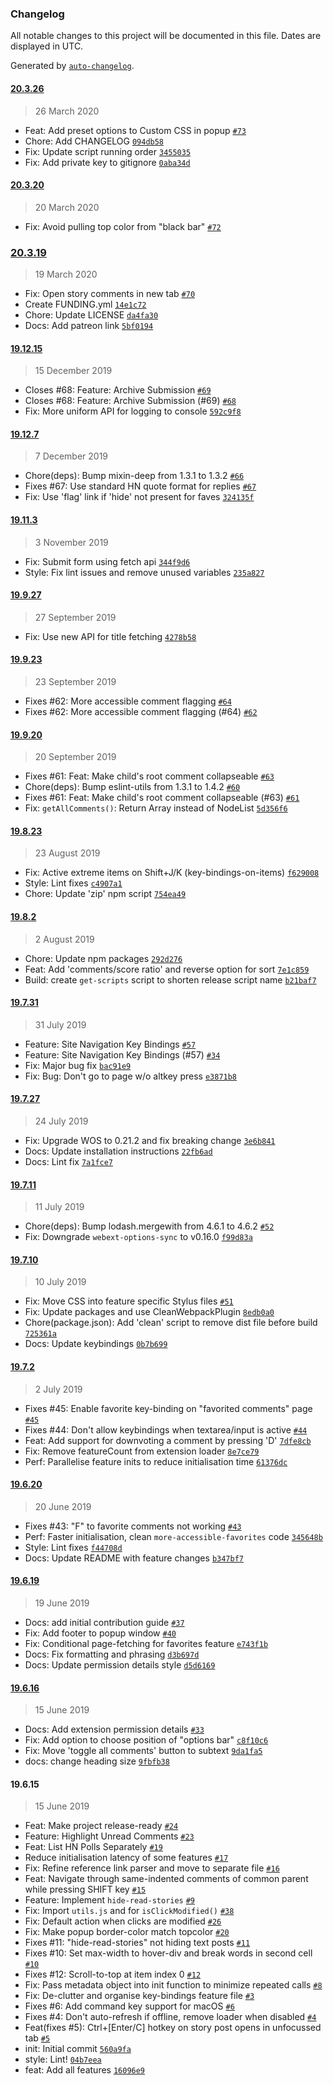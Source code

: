 ### Changelog

All notable changes to this project will be documented in this file. Dates are displayed in UTC.

Generated by [`auto-changelog`](https://github.com/CookPete/auto-changelog).

#### [20.3.26](https://github.com/plibither8/refined-hacker-news/compare/20.3.20...20.3.26)

> 26 March 2020

- Feat: Add preset options to Custom CSS in popup [`#73`](https://github.com/plibither8/refined-hacker-news/issues/73)
- Chore: Add CHANGELOG [`094db58`](https://github.com/plibither8/refined-hacker-news/commit/094db584ec03d6cc15cc44511f2ba65b9c6d5b39)
- Fix: Update script running order [`3455035`](https://github.com/plibither8/refined-hacker-news/commit/3455035eca8ae472159f24946f5f285d407ef8e8)
- Fix: Add private key to gitignore [`0aba34d`](https://github.com/plibither8/refined-hacker-news/commit/0aba34db5efe7b58dc29be241ee117687d6651ca)

#### [20.3.20](https://github.com/plibither8/refined-hacker-news/compare/20.3.19...20.3.20)

> 20 March 2020

- Fix: Avoid pulling top color from "black bar" [`#72`](https://github.com/plibither8/refined-hacker-news/pull/72)

### [20.3.19](https://github.com/plibither8/refined-hacker-news/compare/19.12.15...20.3.19)

> 19 March 2020

- Fix: Open story comments in new tab [`#70`](https://github.com/plibither8/refined-hacker-news/issues/70)
- Create FUNDING.yml [`14e1c72`](https://github.com/plibither8/refined-hacker-news/commit/14e1c7291ab496237b72807ae2da5ba8bdb5be33)
- Chore: Update LICENSE [`da4fa30`](https://github.com/plibither8/refined-hacker-news/commit/da4fa3041ad571fcab496eefc4ee3743b6bb9ef2)
- Docs: Add patreon link [`5bf0194`](https://github.com/plibither8/refined-hacker-news/commit/5bf019408568a47fb64e9735a48aef7baaebd5a4)

#### [19.12.15](https://github.com/plibither8/refined-hacker-news/compare/19.12.7...19.12.15)

> 15 December 2019

- Closes #68: Feature: Archive Submission [`#69`](https://github.com/plibither8/refined-hacker-news/pull/69)
- Closes #68: Feature: Archive Submission (#69) [`#68`](https://github.com/plibither8/refined-hacker-news/issues/68)
- Fix: More uniform API for logging to console [`592c9f8`](https://github.com/plibither8/refined-hacker-news/commit/592c9f8261c22a0f3dfe7324cdffef4c7dd6f619)

#### [19.12.7](https://github.com/plibither8/refined-hacker-news/compare/19.11.3...19.12.7)

> 7 December 2019

- Chore(deps): Bump mixin-deep from 1.3.1 to 1.3.2 [`#66`](https://github.com/plibither8/refined-hacker-news/pull/66)
- Fixes #67: Use standard HN quote format for replies [`#67`](https://github.com/plibither8/refined-hacker-news/issues/67)
- Fix: Use 'flag' link if 'hide' not present for faves [`324135f`](https://github.com/plibither8/refined-hacker-news/commit/324135f91494368ebd5cb414e37b4d755595b928)

#### [19.11.3](https://github.com/plibither8/refined-hacker-news/compare/19.9.27...19.11.3)

> 3 November 2019

- Fix: Submit form using fetch api [`344f9d6`](https://github.com/plibither8/refined-hacker-news/commit/344f9d6763d3ccdb59190d3501414158d02901f8)
- Style: Fix lint issues and remove unused variables [`235a827`](https://github.com/plibither8/refined-hacker-news/commit/235a827b11302979dfbaab3b6c472e3ba941faf8)

#### [19.9.27](https://github.com/plibither8/refined-hacker-news/compare/19.9.23...19.9.27)

> 27 September 2019

- Fix: Use new API for title fetching [`4278b58`](https://github.com/plibither8/refined-hacker-news/commit/4278b58ac3e9cf57b961a10aef2c5528dcda62f5)

#### [19.9.23](https://github.com/plibither8/refined-hacker-news/compare/19.9.20...19.9.23)

> 23 September 2019

- Fixes #62: More accessible comment flagging [`#64`](https://github.com/plibither8/refined-hacker-news/pull/64)
- Fixes #62: More accessible comment flagging (#64) [`#62`](https://github.com/plibither8/refined-hacker-news/issues/62)

#### [19.9.20](https://github.com/plibither8/refined-hacker-news/compare/19.8.23...19.9.20)

> 20 September 2019

- Fixes #61: Feat: Make child's root comment collapseable [`#63`](https://github.com/plibither8/refined-hacker-news/pull/63)
- Chore(deps): Bump eslint-utils from 1.3.1 to 1.4.2 [`#60`](https://github.com/plibither8/refined-hacker-news/pull/60)
- Fixes #61: Feat: Make child's root comment collapseable (#63) [`#61`](https://github.com/plibither8/refined-hacker-news/issues/61)
- Fix: `getAllComments()`: Return Array instead of NodeList [`5d356f6`](https://github.com/plibither8/refined-hacker-news/commit/5d356f698f32548dfc5a667cb46d7314d9e24e52)

#### [19.8.23](https://github.com/plibither8/refined-hacker-news/compare/19.8.2...19.8.23)

> 23 August 2019

- Fix: Active extreme items on Shift+J/K (key-bindings-on-items) [`f629008`](https://github.com/plibither8/refined-hacker-news/commit/f6290082b1d9927cdaca9831bb7e69b730cb6617)
- Style: Lint fixes [`c4907a1`](https://github.com/plibither8/refined-hacker-news/commit/c4907a1390a9be8dcbce98e727d334a4c6dc1037)
- Chore: Update 'zip' npm script [`754ea49`](https://github.com/plibither8/refined-hacker-news/commit/754ea4982f8bdaeabcc19c85a3df361582fd995a)

#### [19.8.2](https://github.com/plibither8/refined-hacker-news/compare/19.7.31...19.8.2)

> 2 August 2019

- Chore: Update npm packages [`292d276`](https://github.com/plibither8/refined-hacker-news/commit/292d276308b614aa171ad090a291cfb773c4e67a)
- Feat: Add 'comments/score ratio' and reverse option for sort [`7e1c859`](https://github.com/plibither8/refined-hacker-news/commit/7e1c8597e627e7c2c93102d18b5add1f78d0a07b)
- Build: create `get-scripts` script to shorten release script name [`b21baf7`](https://github.com/plibither8/refined-hacker-news/commit/b21baf72759f29698327912328201264fdb32756)

#### [19.7.31](https://github.com/plibither8/refined-hacker-news/compare/19.7.27...19.7.31)

> 31 July 2019

- Feature: Site Navigation Key Bindings [`#57`](https://github.com/plibither8/refined-hacker-news/pull/57)
- Feature: Site Navigation Key Bindings (#57) [`#34`](https://github.com/plibither8/refined-hacker-news/issues/34)
- Fix: Major bug fix [`bac91e9`](https://github.com/plibither8/refined-hacker-news/commit/bac91e9b5696d1501628c682b6759597998fed07)
- Fix: Bug: Don't go to page w/o altkey press [`e3871b8`](https://github.com/plibither8/refined-hacker-news/commit/e3871b89451277bb1d37cdb21dcabf3ecb3c191a)

#### [19.7.27](https://github.com/plibither8/refined-hacker-news/compare/19.7.11...19.7.27)

> 24 July 2019

- Fix: Upgrade WOS to 0.21.2 and fix breaking change [`3e6b841`](https://github.com/plibither8/refined-hacker-news/commit/3e6b841ad21987e55a32af9ce59df09041d44a81)
- Docs: Update installation instructions [`22fb6ad`](https://github.com/plibither8/refined-hacker-news/commit/22fb6ad8c91d1777967f24f04fe7a7ac322f16c8)
- Docs: Lint fix [`7a1fce7`](https://github.com/plibither8/refined-hacker-news/commit/7a1fce70f734c360775e1168bed66242213fd734)

#### [19.7.11](https://github.com/plibither8/refined-hacker-news/compare/19.7.10...19.7.11)

> 11 July 2019

- Chore(deps): Bump lodash.mergewith from 4.6.1 to 4.6.2 [`#52`](https://github.com/plibither8/refined-hacker-news/pull/52)
- Fix: Downgrade `webext-options-sync` to v0.16.0 [`f99d83a`](https://github.com/plibither8/refined-hacker-news/commit/f99d83a8efee445e038856fc0358f79e71793745)

#### [19.7.10](https://github.com/plibither8/refined-hacker-news/compare/19.7.2...19.7.10)

> 10 July 2019

- Fix: Move CSS into feature specific Stylus files [`#51`](https://github.com/plibither8/refined-hacker-news/pull/51)
- Fix: Update packages and use CleanWebpackPlugin [`8edb0a0`](https://github.com/plibither8/refined-hacker-news/commit/8edb0a05890862f7ba0174b7a2479d9ac228f641)
- Chore(package.json): Add 'clean' script to remove dist file before build [`725361a`](https://github.com/plibither8/refined-hacker-news/commit/725361ad9b52c14f1b29b7a455a1672dbd436b8b)
- Docs: Update keybindings [`0b7b699`](https://github.com/plibither8/refined-hacker-news/commit/0b7b699dea442931bb9efbaa37c557dee4645614)

#### [19.7.2](https://github.com/plibither8/refined-hacker-news/compare/19.6.20...19.7.2)

> 2 July 2019

- Fixes #45: Enable favorite key-binding on "favorited comments" page [`#45`](https://github.com/plibither8/refined-hacker-news/issues/45)
- Fixes #44: Don't allow keybindings when textarea/input is active [`#44`](https://github.com/plibither8/refined-hacker-news/issues/44)
- Feat: Add support for downvoting a comment by pressing 'D' [`7dfe8cb`](https://github.com/plibither8/refined-hacker-news/commit/7dfe8cb8630bd08ff77e596bc07cfee8c22a4993)
- Fix: Remove featureCount from extension loader [`8e7ce79`](https://github.com/plibither8/refined-hacker-news/commit/8e7ce79625d261785ec935aac934dbf5a301f8aa)
- Perf: Parallelise feature inits to reduce initialisation time [`61376dc`](https://github.com/plibither8/refined-hacker-news/commit/61376dc246b24d7c7d50a7478f981f096b7b167d)

#### [19.6.20](https://github.com/plibither8/refined-hacker-news/compare/19.6.19...19.6.20)

> 20 June 2019

- Fixes #43: "F" to favorite comments not working [`#43`](https://github.com/plibither8/refined-hacker-news/issues/43)
- Perf: Faster initialisation, clean `more-accessible-favorites` code [`345648b`](https://github.com/plibither8/refined-hacker-news/commit/345648b7d96f97169e21ac66f5ec9586f4295af2)
- Style: Lint fixes [`f44708d`](https://github.com/plibither8/refined-hacker-news/commit/f44708d0224ad0ef019a2bc3f83df972643cc4eb)
- Docs: Update README with feature changes [`b347bf7`](https://github.com/plibither8/refined-hacker-news/commit/b347bf76ffea907aa294aba620eb3801a6f6c6b9)

#### [19.6.19](https://github.com/plibither8/refined-hacker-news/compare/19.6.16...19.6.19)

> 19 June 2019

- Docs: add initial contribution guide [`#37`](https://github.com/plibither8/refined-hacker-news/pull/37)
- Fix: Add footer to popup window [`#40`](https://github.com/plibither8/refined-hacker-news/pull/40)
- Fix: Conditional page-fetching for favorites feature [`e743f1b`](https://github.com/plibither8/refined-hacker-news/commit/e743f1bdd0d0f4be8fb4ba92b6279e1c187b5c25)
- Docs: Fix formatting and phrasing [`d3b697d`](https://github.com/plibither8/refined-hacker-news/commit/d3b697d09afc53eaafb00bc8ccab9e62c780a73c)
- Docs: Update permission details style [`d5d6169`](https://github.com/plibither8/refined-hacker-news/commit/d5d6169b64830970f8aa607850e47e36608ae565)

#### [19.6.16](https://github.com/plibither8/refined-hacker-news/compare/19.6.15...19.6.16)

> 15 June 2019

- Docs: Add extension permission details [`#33`](https://github.com/plibither8/refined-hacker-news/issues/33)
- Fix: Add option to choose position of "options bar" [`c8f10c6`](https://github.com/plibither8/refined-hacker-news/commit/c8f10c6a7c0a1a88565e68e2a9c2525f8346a49e)
- Fix: Move 'toggle all comments' button to subtext [`9da1fa5`](https://github.com/plibither8/refined-hacker-news/commit/9da1fa579f2d5b77808c1dda00c38f4e1ebeffac)
- docs: change heading size [`9fbfb38`](https://github.com/plibither8/refined-hacker-news/commit/9fbfb38aff9e390594465838c0f66ce5d2a670a9)

#### 19.6.15

> 15 June 2019

- Feat: Make project release-ready [`#24`](https://github.com/plibither8/refined-hacker-news/pull/24)
- Feature: Highlight Unread Comments [`#23`](https://github.com/plibither8/refined-hacker-news/pull/23)
- Feat: List HN Polls Separately [`#19`](https://github.com/plibither8/refined-hacker-news/pull/19)
- Reduce initialisation latency of some features [`#17`](https://github.com/plibither8/refined-hacker-news/pull/17)
- Fix: Refine reference link parser and move to separate file [`#16`](https://github.com/plibither8/refined-hacker-news/pull/16)
- Feat: Navigate through same-indented comments of common parent while pressing SHIFT key [`#15`](https://github.com/plibither8/refined-hacker-news/pull/15)
- Feature: Implement `hide-read-stories` [`#9`](https://github.com/plibither8/refined-hacker-news/pull/9)
- Fix: Import `utils.js` and for `isClickModified()` [`#38`](https://github.com/plibither8/refined-hacker-news/issues/38)
- Fix: Default action when clicks are modified [`#26`](https://github.com/plibither8/refined-hacker-news/issues/26)
- Fix: Make popup border-color match topcolor [`#20`](https://github.com/plibither8/refined-hacker-news/issues/20)
- Fixes #11: "hide-read-stories" not hiding text posts [`#11`](https://github.com/plibither8/refined-hacker-news/issues/11)
- Fixes #10: Set max-width to hover-div and break words in second cell [`#10`](https://github.com/plibither8/refined-hacker-news/issues/10)
- Fixes #12: Scroll-to-top at item index 0 [`#12`](https://github.com/plibither8/refined-hacker-news/issues/12)
- Fix: Pass metadata object into init function to minimize repeated calls [`#8`](https://github.com/plibither8/refined-hacker-news/issues/8)
- Fix: De-clutter and organise key-bindings feature file [`#3`](https://github.com/plibither8/refined-hacker-news/issues/3)
- Fixes #6: Add command key support for macOS [`#6`](https://github.com/plibither8/refined-hacker-news/issues/6)
- Fixes #4: Don't auto-refresh if offline, remove loader when disabled [`#4`](https://github.com/plibither8/refined-hacker-news/issues/4)
- Feat(fixes #5): Ctrl+[Enter/C] hotkey on story post opens in unfocussed tab [`#5`](https://github.com/plibither8/refined-hacker-news/issues/5)
- init: Initial commit [`560a9fa`](https://github.com/plibither8/refined-hacker-news/commit/560a9facca3682168ff969a312aa9a1944bcf5b4)
- style: Lint! [`04b7eea`](https://github.com/plibither8/refined-hacker-news/commit/04b7eea30de60f378338f0c030ea602ec10d85f3)
- feat: Add all features [`16096e9`](https://github.com/plibither8/refined-hacker-news/commit/16096e90ba043dc9bbc01b3443be87e62e1e1a17)
